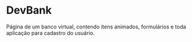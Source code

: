 # DevBank
 Página de um banco virtual, contendo itens animados, formulários e toda aplicação para cadastro do usuário.
